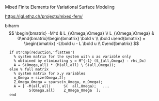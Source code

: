 Mixed Finite Elements for Variational Surface Modeling  

https://igl.ethz.ch/projects/mixed-fem/

biharm
$$
\begin{bmatrix} -M^d & L_{\Omega,\Omega} \\ L_{\Omega,\Omega} & 0\end{bmatrix}\begin{bmatrix} \bold v \\ \bold u\end{bmatrix} = \begin{bmatrix} -L\bold u - L \bold u \\ 0\end{bmatrix}
$$

```
  if strcmp(reduction,'flatten')
    % system matrix for the system with x as variable only
    % obtained by eliminating y = M^{-1} (S_{all,Omega} - rhs_Dx)
    A = S(Omega,all) * (M(all,all) \ S(all,Omega)); 
  else % full matrix
    % system matrix for x,y variables
    n_Omega = size(Omega,2);
    Z_Omega_Omega = sparse(n_Omega, n_Omega);
    A = [ -M(all,all)      S(  all,Omega);   ...
           S(Omega,all)    Z_Omega_Omega  ];     
  end
```

